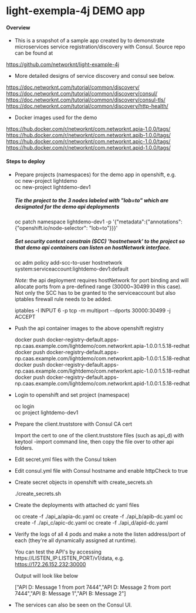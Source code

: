 # light-exempla-4j DEMO app
#### Overview

* This is a snapshot of a sample app created by to demonstrate microservices service registration/discovery with Consul. Source repo can be found at 

https://github.com/networknt/light-example-4j

* More detailed designs of service discovery and consul see below.

https://doc.networknt.com/tutorial/common/discovery/
https://doc.networknt.com/tutorial/common/discovery/consul/
https://doc.networknt.com/tutorial/common/discovery/consul-tls/
https://doc.networknt.com/tutorial/common/discovery/http-health/

* Docker images used for the demo

https://hub.docker.com/r/networknt/com.networknt.apia-1.0.0/tags/
https://hub.docker.com/r/networknt/com.networknt.apib-1.0.0/tags/
https://hub.docker.com/r/networknt/com.networknt.apic-1.0.0/tags/
https://hub.docker.com/r/networknt/com.networknt.apid-1.0.0/tags/

#### Steps to deploy

* Prepare projects (namespaces) for the demo app in openshift, e.g.<br/>
    oc new-project lightdemo<br/>
    oc new-project lightdemo-dev1<br/>
    ##### Tie the project to the 3 nodes labeled with "lob=to" which are designated for the demo api deployments
    oc patch namespace lightdemo-dev1 -p '{"metadata":{"annotations":{"openshift.io/node-selector": "lob=to"}}}'<br/>
    ##### Set security context constrain (SCC) 'hostnetwork' to the project so that demo api containers can listen on hostNetwork interface.
    oc adm policy add-scc-to-user hostnetwork system:serviceaccount:lightdemo-dev1:default<br/>

   _Note:_ the api deployment requires hostNetwork for port binding and will allocate ports from a pre-defined range (30000~30499 in this case). Not only the SCC has to be granted to the serviceaccount but also iptables firewall rule needs to be added. <br/>

    iptables -I INPUT 6 -p tcp -m multiport --dports 30000:30499 -j ACCEPT 

* Push the api container images to the above openshift registry

    docker push docker-registry-default.apps-np.caas.example.com/lightdemo/com.networknt.apia-1.0.0:1.5.18-redhat<br/>
    docker push docker-registry-default.apps-np.caas.example.com/lightdemo/com.networknt.apib-1.0.0:1.5.18-redhat<br/>
    docker push docker-registry-default.apps-np.caas.example.com/lightdemo/com.networknt.apic-1.0.0:1.5.18-redhat<br/>
    docker push docker-registry-default.apps-np.caas.example.com/lightdemo/com.networknt.apid-1.0.0:1.5.18-redhat<br/>

* Login to openshift and set project (namespace) <br/>

    oc login<br/>
    oc project lightdemo-dev1<br/>

* Prepare the client.truststore with Consul CA cert

   Import the cert to one of the client.truststore files (such as api_d) with keytool -import command line, then copy the file over to other api folders.

* Edit secret.yml files with the Consul token

* Edit consul.yml file with Consul hostname and enable httpCheck to true

* Create secret objects in openshift with create_secrets.sh

    ./create_secrets.sh

* Create the deployments with attached dc yaml files

    oc create -f ./api_a/apia-dc.yaml
    oc create -f ./api_b/apib-dc.yaml
    oc create -f ./api_c/apic-dc.yaml
    oc create -f ./api_d/apid-dc.yaml

* Verify the logs of all 4 pods and make a note the listen address/port of each (they're all dynamically assigned at runtime). 

  You can test the API's by accessing https://LISTEN_IP:LISTEN_PORT/v1/data, e.g. https://172.26.152.232:30000

  Output will look like below

    ["API D: Message 1 from port 7444","API D: Message 2 from port 7444","API B: Message 1","API B: Message 2"]

* The services can also be seen on the Consul UI.

